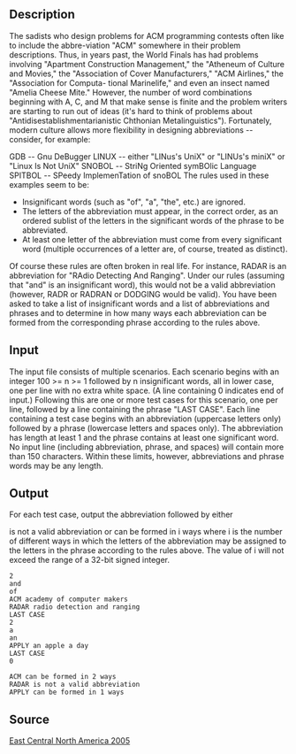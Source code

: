<h2>Description</h2><p>The sadists who design problems for ACM programming contests often like to include the abbre-viation "ACM" somewhere in their problem descriptions. Thus, in years past, the World Finals has had problems involving "Apartment Construction Management," the "Atheneum of Culture and Movies," the "Association of Cover Manufacturers," "ACM Airlines," the "Association for Computa- tional Marinelife," and even an insect named "Amelia Cheese Mite." However, the number of word combinations beginning with A, C, and M that make sense is finite and the problem writers are starting to run out of ideas (it's hard to think of problems about "Antidisestablishmentarianistic Chthonian Metalinguistics"). Fortunately, modern culture allows more flexibility in designing abbreviations -- consider, for example:
</p>GDB -- Gnu DeBugger
LINUX -- either "LINus's UniX" or "LINUs's miniX" or "Linux Is Not UniX"
SNOBOL -- StriNg Oriented symBOlic Language
SPITBOL -- SPeedy ImplemenTation of snoBOL
The rules used in these examples seem to be:
<ul><li>Insignificant words (such as "of", "a", "the", etc.) are ignored.
<br></li><li>The letters of the abbreviation must appear, in the correct order, as an ordered sublist of the letters in the significant words of the phrase to be abbreviated.
<br></li><li>At least one letter of the abbreviation must come from every significant word (multiple occurrences of a letter are, of course, treated as distinct).</li></ul><p>
</p>Of course these rules are often broken in real life. For instance, RADAR is an abbreviation for "RAdio Detecting And Ranging". Under our rules (assuming that "and" is an insignificant word), this would not be a valid abbreviation (however, RADR or RADRAN or DODGING would be valid). You have been asked to take a list of insignificant words and a list of abbreviations and phrases and to determine in how many ways each abbreviation can be formed from the corresponding phrase according to the rules above.<h2>Input</h2><p>The input file consists of multiple scenarios. Each scenario begins with an integer 100 &gt;= n &gt;= 1 followed by n insignificant words, all in lower case, one per line with no extra white space. (A line containing 0 indicates end of input.) Following this are one or more test cases for this scenario, one per line, followed by a line containing the phrase "LAST CASE". Each line containing a test case begins with an abbreviation (uppercase letters only) followed by a phrase (lowercase letters and spaces only). The abbreviation has length at least 1 and the phrase contains at least one significant word. No input line (including abbreviation, phrase, and spaces) will contain more than 150 characters. Within these limits, however, abbreviations and phrase words may be any length.</p><h2>Output</h2><p>For each test case, output the abbreviation followed by either
</p>is not a valid abbreviation
or
can be formed in i ways
where i is the number of different ways in which the letters of the abbreviation may be assigned to the letters in the phrase according to the rules above. The value of i will not exceed the range of a 32-bit signed integer.<pre><code class="language-input1">2
and
of
ACM academy of computer makers
RADAR radio detection and ranging
LAST CASE
2
a
an
APPLY an apple a day
LAST CASE
0</code></pre><pre><code class="language-output1">ACM can be formed in 2 ways
RADAR is not a valid abbreviation
APPLY can be formed in 1 ways</code></pre><h2>Source</h2><a href="searchproblem?field=source&amp;key=East+Central+North+America+2005">East Central North America 2005</a>